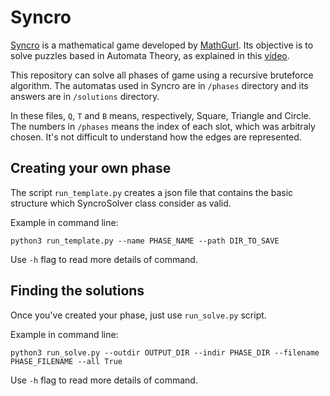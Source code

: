 # Syncro

<a href="https://rawegg.itch.io/syncro">Syncro</a> is a mathematical game developed by <a href="https://www.youtube.com/@MathGurl" >MathGurl</a>. Its objective is to solve puzzles based in Automata Theory, as explained in this <a href="https://www.youtube.com/watch?v=iXgm0qmP3cw&ab_channel=MathGurl">vídeo</a>.

This repository can solve all phases of game using a recursive bruteforce algorithm. The automatas used in Syncro are in ``/phases`` directory and its answers are in ``/solutions`` directory.

In these files, ``Q``, ``T`` and ``B`` means, respectively, Square, Triangle and Circle. The numbers in ``/phases`` means the index of each slot, which was arbitraly chosen. It's not difficult to understand how the edges are represented.

## Creating your own phase

The script ``run_template.py`` creates a json file that contains the basic structure which SyncroSolver class consider as valid.

Example in command line:

```
python3 run_template.py --name PHASE_NAME --path DIR_TO_SAVE
```

Use ``-h`` flag to read more details of command.

## Finding the solutions

Once you've created your phase, just use ``run_solve.py`` script.

Example in command line:

```
python3 run_solve.py --outdir OUTPUT_DIR --indir PHASE_DIR --filename PHASE_FILENAME --all True
```

Use ``-h`` flag to read more details of command.
